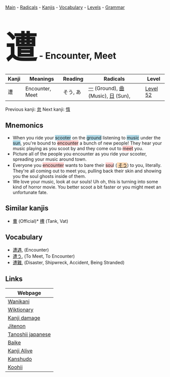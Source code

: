 <style> bigfont {font-size: 100px}</style>
[Main](../index.md) -
[Radicals](../radicals.md) -
[Kanjis](../kanjis.md) -
[Vocabulary](../vocabulary.md) -
[Levels](../levels.md) -
[Grammar](../grammar.md)
# <bigfont> 遭</bigfont> - Encounter, Meet 

| Kanji | Meanings | Reading | Radicals | Level |
| --- | --- | --- | --- | --- |
| 遭 | Encounter, Meet | そう, あ | [一](../radicals/一.md) (Ground), [曲](../radicals/曲.md) (Music), [日](../radicals/日.md) (Sun),  | [Level 52](../levels/wk_level52.md) |

Previous kanji: [怠](怠.md) Next kanji: [惰](惰.md) 

## Mnemonics
 * When you ride your <span style="background-color:#ADD8E6"> scooter</span> on the <span style="background-color:#ADD8E6"> ground</span> listening to <span style="background-color:#ADD8E6"> music</span> under the <span style="background-color:#ADD8E6"> sun</span>, you're bound to <span style="background-color:#ffcccb"> encounter</span> a bunch of new people! They hear your music playing as you scoot by and they come out to <span style="background-color:#ffcccb"> meet</span> you.
* Picture all of the people you encounter as you ride your scooter, spreading your music around town.
* Everyone you <span style="background-color:#ffcccb"> encounter</span> wants to bare their <span style="background-color:#ffcccb"> sou</span>l (<span style="background-color:#fed8b1"> [そう](https://jisho.org/search/そう)</span>) to you, literally. They're all coming out to meet you, pulling back their skin and showing you the soul ghosts inside of them. 
* We love your music, look at our souls! Uh oh, this is turning into some kind of horror movie. You better scoot a bit faster or you might meet an unfortunate fate.


## Similar kanjis
 * [曹](曹.md) (Official)* [槽](槽.md) (Tank, Vat)


## Vocabulary
 * [遭遇](../vocabulary/遭.md), (Encounter)
* [遭う](../vocabulary/遭.md), (To Meet, To Encounter)
* [遭難](../vocabulary/遭.md), (Disaster, Shipwreck, Accident, Being Stranded)



## Links 

| Webpage |
| --- |
| [Wanikani          ](https://www.wanikani.com/kanji/遭) |
| [Wiktionary        ](https://en.wiktionary.org/wiki/遭) |
| [Kanji damage      ](http://www.kanjidamage.com/kanji/search?utf8=✓&q=遭) |
| [Jitenon           ](https://jitenon.com/kanji/遭) |
| [Tanoshii japanese ](https://www.tanoshiijapanese.com/dictionary/kanji.cfm?k=遭) |
| [Baike             ](https://baike.baidu.com/item/遭) |
| [Kanji Alive       ](https://app.kanjialive.com/遭) |
| [Kanshudo          ](https://www.kanshudo.com/searchmn?q=遭) |
| [Koohii            ](https://kanji.koohii.com/study/kanji/遭) |
